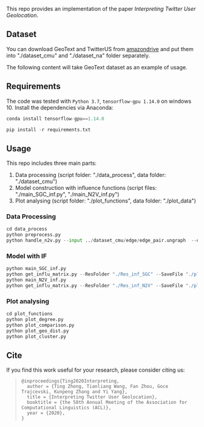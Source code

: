 This repo provides an implementation of the paper *Interpreting Twitter User Geolocation*.

## Dataset

You can download GeoText and TwitterUS from [amazondrive](https://www.amazon.com/clouddrive/share/kfl0TTPDkXuFqTZ17WJSnhXT0q6fGkTlOTOLZ9VVPNu/folder/jRda2ADlTYy9XhWB9RUNng?_encoding=UTF8&*Version*=1&*entries*=0&mgh=1) and put them into "./dataset_cmu" and "./dataset_na" folder separately.

The following content will take GeoText dataset as an example of usage.

## Requirements

The code was tested with `Python 3.7`, `tensorflow-gpu 1.14.0` on windows 10. Install the dependencies via Anaconda:

```python
conda install tensorflow-gpu==1.14.0

pip install -r requirements.txt
```

## Usage

This repo includes three main parts:

1. Data processing (script folder: "./data_process", data folder: "./dataset_cmu")
2. Model construction with influence functions (script files: "./main_SGC_inf.py", "./main_N2V_inf.py")
3. Plot analysing  (script folder: "./plot_functions", data folder: "./plot_data")

### Data Processing

```python
cd data_process
python preprocess.py
python handle_n2v.py --input ../dataset_cmu/edge/edge_pair.ungraph  --output ../dataset_cmu/edge/out_of_order.emd  --dimensions 128
```

### Model with IF

```python
python main_SGC_inf.py
python get_influ_matrix.py --ResFolder "./Res_inf_SGC" --SaveFile "./plot_data/sgc_all_inf.txt"
python main_N2V_inf.py
python get_influ_matrix.py --ResFolder "./Res_inf_N2V" --SaveFile "./plot_data/n2v_all_inf.txt"
```

### Plot analysing

```python
cd plot_functions
python plot_degree.py
python plot_comparison.py
python plot_geo_dist.py
python plot_cluster.py
```

## Cite

If you find this work useful for your research, please consider citing us:

>```
>@inproceedings{Ting2020Interpreting,
>	author = {Ting Zhong, Tianliang Wang, Fan Zhou, Goce Trajcevski, Kunpeng Zhang and Yi Yang}, 
>	title = {Interpreting Twitter User Geolocation}, 
>  	booktitle = {the 58th Annual Meeting of the Association for Computational Linguistics (ACL)}, 
>  	year = {2020}, 
>}
>```
